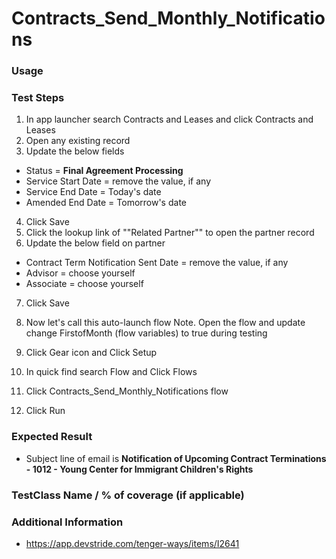 # Contracts_Send_Monthly_Notifications

### Usage

### Test Steps
 1. In app launcher search Contracts and Leases and click Contracts and Leases
 2. Open any existing record
 3. Update the below fields
   - Status = **Final Agreement Processing**
   - Service Start Date = remove the value, if any
   - Service End Date = Today's date
   - Amended End Date = Tomorrow's date
 4. Click Save
 5. Click the lookup link of ""Related Partner"" to open the partner record 
 6. Update the below field on partner
   - Contract Term Notification Sent Date = remove the value, if any
   - Advisor = choose yourself
   - Associate = choose yourself
 7. Click Save
 8. Now let's call this auto-launch flow
    Note. Open the flow and update change FirstofMonth (flow variables) to true during testing
 
 9. Click Gear icon and Click Setup
 10. In quick find search Flow and Click Flows
 11. Click Contracts_Send_Monthly_Notifications flow
 12. Click Run

### Expected Result
- Subject line of email is **Notification of Upcoming Contract Terminations - 1012 - Young Center for Immigrant Children's Rights**

### TestClass Name / % of coverage (if applicable)
 
### Additional Information
- https://app.devstride.com/tenger-ways/items/I2641

